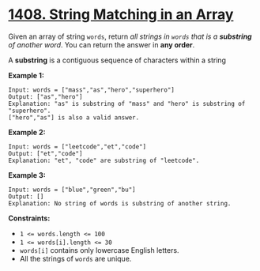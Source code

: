# [1408. String Matching in an Array](https://leetcode.com/problems/string-matching-in-an-array/)

Given an array of string `words`, return _all strings in `words` that is a **substring** of another word_. You can return the answer in **any order**.

A **substring** is a contiguous sequence of characters within a string

**Example 1:**

```
Input: words = ["mass","as","hero","superhero"]
Output: ["as","hero"]
Explanation: "as" is substring of "mass" and "hero" is substring of "superhero".
["hero","as"] is also a valid answer.
```

**Example 2:**

```
Input: words = ["leetcode","et","code"]
Output: ["et","code"]
Explanation: "et", "code" are substring of "leetcode".
```

**Example 3:**

```
Input: words = ["blue","green","bu"]
Output: []
Explanation: No string of words is substring of another string.
```

**Constraints:**

* `1 <= words.length <= 100`
* `1 <= words[i].length <= 30`
* `words[i]` contains only lowercase English letters.
* All the strings of `words` are unique.
